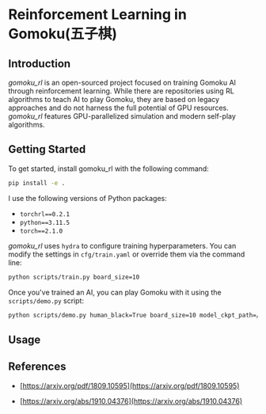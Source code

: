 # Reinforcement Learning in Gomoku(五子棋)

## Introduction

*gomoku_rl* is an open-sourced project focused on training Gomoku AI through reinforcement learning. While there are repositories using RL algorithms to teach AI to play Gomoku, they are based on legacy approaches and do not harness the full potential of GPU resources. *gomoku_rl* features GPU-parallelized simulation and modern self-play algorithms.

## Getting Started

To get started, install gomoku_rl with the following command:

```bash
pip install -e .
```

I use the following versions of Python packages:

- `torchrl==0.2.1`
- `python==3.11.5`
- `torch==2.1.0`

*gomoku_rl* uses `hydra` to configure training hyperparameters. You can modify the settings in `cfg/train.yaml` or override them via the command line:

```bash
python scripts/train.py board_size=10
```

Once you've trained an AI, you can play Gomoku with it using the `scripts/demo.py` script:

```bash
python scripts/demo.py human_black=True board_size=10 model_ckpt_path=/path/to/your/model
```

## Usage




## References

- [https://arxiv.org/pdf/1809.10595](https://arxiv.org/pdf/1809.10595)

- [https://arxiv.org/abs/1910.04376](https://arxiv.org/abs/1910.04376)
